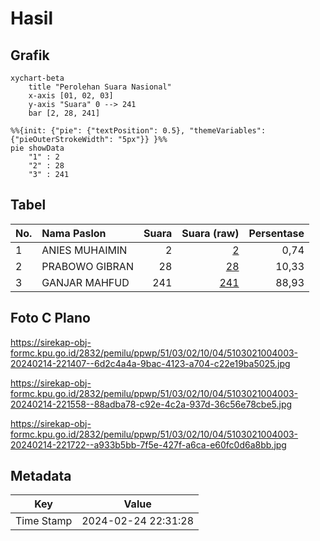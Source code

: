 # Hasil

## Grafik

```mermaid
xychart-beta
    title "Perolehan Suara Nasional"
    x-axis [01, 02, 03]
    y-axis "Suara" 0 --> 241
    bar [2, 28, 241]
```

```mermaid
%%{init: {"pie": {"textPosition": 0.5}, "themeVariables": {"pieOuterStrokeWidth": "5px"}} }%%
pie showData
    "1" : 2
    "2" : 28
    "3" : 241
```

## Tabel

| No. | Nama Paslon    | Suara | Suara (raw) | Persentase |
|:--- |:-------------- | -----:| -----------:| ----------:|
| 1   | ANIES MUHAIMIN | 2     | [2][p-1]    | 0,74       |
| 2   | PRABOWO GIBRAN | 28    | [28][p-2]   | 10,33      |
| 3   | GANJAR MAHFUD  | 241   | [241][p-3]  | 88,93      |


[p-1]: https://github.com/gigit-pemilu/pemilu-2024/blob/main/pilpres/hitung-suara/sub/51-bali/sub/03-badung/sub/02-mengwi/sub/1004-kapal/sub/003-tps/sub/paslon-1.txt
[p-2]: https://github.com/gigit-pemilu/pemilu-2024/blob/main/pilpres/hitung-suara/sub/51-bali/sub/03-badung/sub/02-mengwi/sub/1004-kapal/sub/003-tps/sub/paslon-2.txt
[p-3]: https://github.com/gigit-pemilu/pemilu-2024/blob/main/pilpres/hitung-suara/sub/51-bali/sub/03-badung/sub/02-mengwi/sub/1004-kapal/sub/003-tps/sub/paslon-3.txt

## Foto C Plano

https://sirekap-obj-formc.kpu.go.id/2832/pemilu/ppwp/51/03/02/10/04/5103021004003-20240214-221407--6d2c4a4a-9bac-4123-a704-c22e19ba5025.jpg

https://sirekap-obj-formc.kpu.go.id/2832/pemilu/ppwp/51/03/02/10/04/5103021004003-20240214-221558--88adba78-c92e-4c2a-937d-36c56e78cbe5.jpg

https://sirekap-obj-formc.kpu.go.id/2832/pemilu/ppwp/51/03/02/10/04/5103021004003-20240214-221722--a933b5bb-7f5e-427f-a6ca-e60fc0d6a8bb.jpg


## Metadata

| Key        | Value               |
| ---------- | ------------------- |
| Time Stamp | 2024-02-24 22:31:28 |




